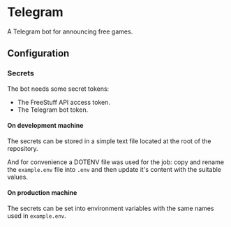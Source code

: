 
# Telegram

A Telegram bot for announcing free games.

## Configuration

### Secrets

The bot needs some secret tokens:

- The FreeStuff API access token.
- The Telegram bot token.

#### On development machine

The secrets can be stored in a simple text file located at the root of the repository.

And for convenience a DOTENV file was used for the job: copy and rename the `example.env` file into `.env` and then update it's content with the suitable values.

#### On production machine

The secrets can be set into environment variables with the same names used in `example.env`.
